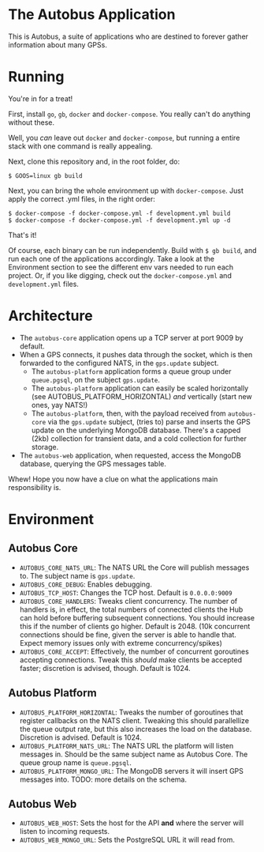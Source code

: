 # The Autobus Application

This is Autobus, a suite of applications who are destined to forever gather information about many GPSs.

# Running

You're in for a treat!

First, install `go`, `gb`, `docker` and `docker-compose`. You really can't do anything without these.

Well, you _can_ leave out `docker` and `docker-compose`, but running a entire stack with one command is really appealing.

Next, clone this repository and, in the root folder, do:

```
$ GOOS=linux gb build
```

Next, you can bring the whole environment up with `docker-compose`. Just apply the correct .yml files, in the right order:

```
$ docker-compose -f docker-compose.yml -f development.yml build
$ docker-compose -f docker-compose.yml -f development.yml up -d
```

That's it!

Of course, each binary can be run independently. Build with `$ gb build`, and run each one of the applications accordingly. Take a look at the Environment section to see the different env vars needed to run each project. Or, if you like digging, check out the `docker-compose.yml` and `development.yml` files.

# Architecture

- The `autobus-core` application opens up a TCP server at port 9009 by default.
- When a GPS connects, it pushes data through the socket, which is then forwarded to the configured NATS, in the `gps.update` subject.
  - The `autobus-platform` application forms a queue group under `queue.pgsql`, on the subject `gps.update`.
  - The `autobus-platform` application can easily be scaled horizontally (see AUTOBUS_PLATFORM_HORIZONTAL) *and* vertically (start new ones, yay NATS!)
  - The `autobus-platform`, then, with the payload received from `autobus-core` via the `gps.update` subject, (tries to) parse and inserts the GPS update on the underlying MongoDB database. There's a capped (2kb) collection for transient data, and a cold collection for further storage.
- The `autobus-web` application, when requested, access the MongoDB database, querying the GPS messages table.

Whew! Hope you now have a clue on what the applications main responsibility is.

# Environment

## Autobus Core

- `AUTOBUS_CORE_NATS_URL`: The NATS URL the Core will publish messages to. The subject name is `gps.update`.
- `AUTOBUS_CORE_DEBUG`: Enables debugging.
- `AUTOBUS_TCP_HOST`: Changes the TCP host. Default is `0.0.0.0:9009`
- `AUTOBUS_CORE_HANDLERS`: Tweaks client concurrency. The number of handlers is, in effect, the total numbers of connected clients the Hub can hold before buffering subsequent connections. You should increase this if the number of clients go higher. Default is 2048. (10k concurrent connections should be fine, given the server is able to handle that. Expect memory issues only with extreme concurrency/spikes)
- `AUTOBUS_CORE_ACCEPT`: Effectively, the number of concurrent goroutines accepting connections. Tweak this _should_ make clients be accepted faster; discretion is advised, though. Default is 1024.

## Autobus Platform
- `AUTOBUS_PLATFORM_HORIZONTAL`: Tweaks the number of goroutines that register callbacks on the NATS client. Tweaking this should parallellize the queue output rate, but this also increases the load on the database. Discretion is advised. Default is 1024.
- `AUTOBUS_PLATFORM_NATS_URL`: The NATS URL the platform will listen messages in. Should be the same subject name as Autobus Core. The queue group name is `queue.pgsql`.
- `AUTOBUS_PLATFORM_MONGO_URL`: The MongoDB servers it will insert GPS messages into. TODO: more details on the schema.

## Autobus Web
- `AUTOBUS_WEB_HOST`: Sets the host for the API **and** where the server will listen to incoming requests.
- `AUTOBUS_WEB_MONGO_URL`: Sets the PostgreSQL URL it will read from.
